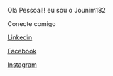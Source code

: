 Olá Pessoal!! eu sou o Jounim182

Conecte comigo

[Linkedin](https://www.linkedin.com/in/junior-rezende-01a51a26a/)

[Facebook](https://www.facebook.com/profile.php?id=100009160688357)

[Instagram](https://www.instagram.com/jounim182/)